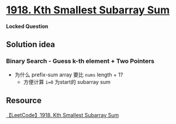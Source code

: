 # [1918. Kth Smallest Subarray Sum](https://leetcode.ca/2021-08-01-1918-Kth-Smallest-Subarray-Sum/)

**Locked Question**

## Solution idea

### Binary Search - Guess k-th element + Two Pointers

* 为什么 prefix-sum array 要比 `nums` length + 1?
    * 方便计算 `i=0` 为start的 subarray sum

## Resource
[【LeetCode】1918. Kth Smallest Subarray Sum](https://www.bilibili.com/video/BV1Vb4y1h7fW/?spm_id_from=333.337.search-card.all.click&vd_source=0c02ef6f6e7a2b0959d7dd28e9e49da4)

